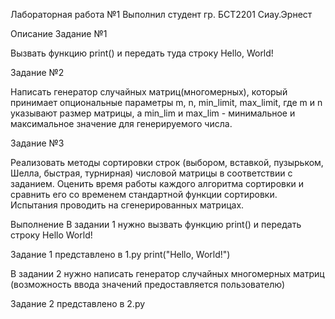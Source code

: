 Лабораторная работа №1
Выполнил студент гр. БСТ2201 Сиау.Эрнест

Описание
Задание №1

Вызвать функцию print() и передать туда строку Hello, World!

Задание №2

Написать генератор случайных матриц(многомерных), который принимает опциональные параметры m, n, min_limit, max_limit, где m и n указывают размер матрицы, а min_lim и max_lim - минимальное и максимальное значение для генерируемого числа.

Задание №3

Реализовать методы сортировки строк (выбором, вставкой, пузырьком, Шелла, быстрая, турнирная) числовой матрицы в соответствии с заданием. Оценить время работы каждого алгоритма сортировки и сравнить его со временем стандартной функции сортировки. Испытания проводить на сгенерированных матрицах.

Выполнение
В задании 1 нужно вызвать функцию print() и передать строку Hello World!

Задание 1 представлено в 1.py
print("Hello, World!")

В задании 2 нужно написать генератор случайных многомерных матриц (возможность ввода значений предоставляется пользователю)

Задание 2 представлено в 2.py

